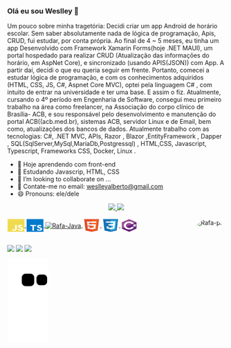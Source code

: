 ### Olá eu sou Weslley 👋

<!--
**weslleyalberto/weslleyalberto** is a ✨ _special_ ✨ repository because its `README.md` (this file) appears on your GitHub profile.

Here are some ideas to get you started:
-->
Um pouco sobre minha tragetória: 
Decidi criar um app Android de horário escolar. Sem saber absolutamente nada de lógica de programação, Apis, CRUD, fui estudar, por conta própria. Ao final de 4 ~ 5 meses, eu tinha um app Desenvolvido com Framework Xamarin Forms(hoje .NET MAUI), um portal hospedado para realizar CRUD (Atualização das informações do horário, em AspNet Core), e sincronizado (usando APIS(JSON)) com App. A partir daí, decidi o que eu queria seguir em frente. Portanto, comecei a estudar lógica de programação, e com os conhecimentos adquiridos (HTML, CSS, JS, C#, Aspnet Core MVC), optei pela linguagem C# , com intuito de entrar na universidade e ter uma base. E assim o fiz. Atualmente, cursando o 4º período em Engenharia de Software, consegui meu primeiro trabalho na área como freelancer, na Associação do corpo clínico de Brasília- ACB, e sou responsável pelo desenvolvimento e manutenção do portal ACB((acb.med.br), sistemas ACB, servidor Linux e de Email, bem como, atualizações dos bancos de dados. Atualmente trabalho com as tecnologias: C#, .NET MVC, APIs, Razor , Blazor ,EntityFramework , Dapper , SQL(SqlServer,MySql,MariaDb,Postgressql) , HTML,CSS, Javascript, Typescript, Frameworks CSS, Docker, Linux .

- 🔭 Hoje aprendendo com front-end 
- 🌱 Estudando Javascrip, HTML, CSS
- 👯 I’m looking to collaborate on ...
- 💬 Contate-me no email: weslleyalberto@gmail.com
- 😄 Pronouns: ele/dele


<div align="center">
  <a href="https://github.com/weslleyalberto">
  <img height="180em" src="https://github-readme-stats.vercel.app/api?username=weslleyalberto&show_icons=true&theme=dracula&include_all_commits=true&count_private=true"/>
  <img height="180em" src="https://github-readme-stats.vercel.app/api/top-langs/?username=weslleyalberto&layout=compact&langs_count=7&theme=dracula"/>
</div>
<div style="display: inline_block"><br>
  <img align="center" alt="Rafa-Js" height="30" width="40" src="https://raw.githubusercontent.com/devicons/devicon/master/icons/javascript/javascript-plain.svg">
  <img align="center" alt="Rafa-Ts" height="30" width="40" src="https://raw.githubusercontent.com/devicons/devicon/master/icons/typescript/typescript-plain.svg">
  <img align="center" alt="Rafa-Java" heigth="30" width="40" src="https://cdn.jsdelivr.net/gh/devicons/devicon/icons/java/java-original-wordmark.svg">
  <img align="center" alt="Rafa-HTML" height="30" width="40" src="https://raw.githubusercontent.com/devicons/devicon/master/icons/html5/html5-original.svg">
  <img align="center" alt="Rafa-CSS" height="30" width="40" src="https://raw.githubusercontent.com/devicons/devicon/master/icons/css3/css3-original.svg">
  
  <img align="center" alt="Rafa-Csharp" height="30" width="40" src="https://raw.githubusercontent.com/devicons/devicon/master/icons/csharp/csharp-original.svg">
  <img align="right" alt="Rafa-pic" height="150" style="border-radius:50px;" src="https://www.10wallpaper.com/wallpaper/1366x768/1801/Office_laptop_programming_coffee_4K_1366x768.jpg">
</div>
  
  ##
 
<div> 
<img 
 <a href="https://discord.gg/6980" target="_blank"><img src="https://img.shields.io/badge/Discord-7289DA?style=for-the-badge&logo=discord&logoColor=white" target="_blank"></a> 
  <a href = "mailto:weslleyalberto@gmail.com"><img src="https://img.shields.io/badge/-Gmail-%23333?style=for-the-badge&logo=gmail&logoColor=white" target="_blank"></a>
  <a href="https://www.linkedin.com/in/weslley-pereira-alberto-66508717a/" target="_blank"><img src="https://img.shields.io/badge/-LinkedIn-%230077B5?style=for-the-badge&logo=linkedin&logoColor=white" target="_blank"></a> 
 
  ![Snake animation](https://github.com/weslleyalberto/weslleyalberto/blob/output/github-contribution-grid-snake.svg)
 
</div>
